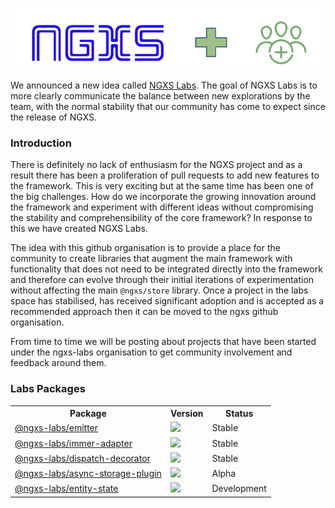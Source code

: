 <p align="center">
   <img src="../assets/ngxs-labs.png" align="center" />
</p>

We announced a new idea called [NGXS Labs](https://github.com/ngxs-labs). The goal of NGXS Labs is to more clearly communicate the balance between new explorations by the team, with the normal stability that our community has come to expect since the release of NGXS.

### Introduction

There is definitely no lack of enthusiasm for the NGXS project and as a result there has been a proliferation of pull requests to add new features to the framework. This is very exciting but at the same time has been one of the big challenges. How do we incorporate the growing innovation around the framework and experiment with different ideas without compromising the stability and comprehensibility of the core framework? In response to this we have created NGXS Labs.

The idea with this github organisation is to provide a place for the community to create libraries that augment the main framework with functionality that does not need to be integrated directly into the framework and therefore can evolve through their initial iterations of experimentation without affecting the main `@ngxs/store` library. Once a project in the labs space has stabilised, has received significant adoption and is accepted as a recommended approach then it can be moved to the ngxs github organisation.

From time to time we will be posting about projects that have been started under the ngxs-labs organisation to get community involvement and feedback around them.

### Labs Packages

<table>
  <tr>
    <th>Package</th>
    <th>Version</th>
    <th>Status</th>
  </tr>
  <tr>
    <td><a href="https://npmjs.com/package/@ngxs-labs/emitter">@ngxs-labs/emitter</a></td>
    <td><img src="https://img.shields.io/npm/v/%40ngxs-labs%2Femitter/latest.svg"></td>
    <td>Stable</td>
  </tr>
  <tr>
    <td><a href="https://npmjs.com/package/@ngxs-labs/immer-adapter">@ngxs-labs/immer-adapter</a></td>
    <td><img src="https://img.shields.io/npm/v/%40ngxs-labs%2Fimmer-adapter/latest.svg"></td>
    <td>Stable</td>
  </tr>
  <tr>
    <td><a href="https://npmjs.com/package/@ngxs-labs/dispatch-decorator">@ngxs-labs/dispatch-decorator</a></td>
    <td><img src="https://img.shields.io/npm/v/%40ngxs-labs%2Fdispatch-decorator/latest.svg"></td>
    <td>Stable</td>
  </tr>
  <tr>
    <td><a href="https://npmjs.com/package/@ngxs-labs/async-storage-plugin">@ngxs-labs/async-storage-plugin</a></td>
    <td><img src="https://img.shields.io/npm/v/%40ngxs-labs%2Fasync-storage-plugin/latest.svg"></td>
    <td>Alpha</td>
  </tr>
  <tr>
    <td><a href="https://npmjs.com/package/@ngxs-labs/entity-state">@ngxs-labs/entity-state</a></td>
    <td><img src="https://img.shields.io/npm/v/%40ngxs-labs%2Fentity-state/latest.svg"></td>
    <td>Development</td>
  </tr>
</table>

